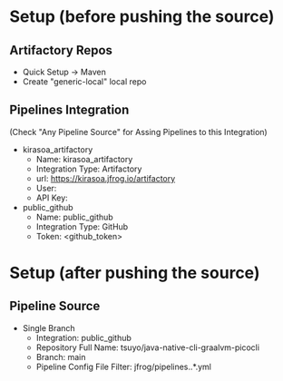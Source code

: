 # Setup (before pushing the source)
## Artifactory Repos
- Quick Setup -> Maven
- Create "generic-local" local repo
## Pipelines Integration
(Check "Any Pipeline Source" for Assing Pipelines to this Integration)
- kirasoa_artifactory
  - Name: kirasoa_artifactory
  - Integration Type: Artifactory
  - url: https://kirasoa.jfrog.io/artifactory
  - User: <username>
  - API Key: <password>
- public_github
  - Name: public_github
  - Integration Type: GitHub
  - Token: <github_token>

# Setup (after pushing the source)
## Pipeline Source
- Single Branch
  - Integration: public_github
  - Repository Full Name: tsuyo/java-native-cli-graalvm-picocli
  - Branch: main
  - Pipeline Config File Filter: jfrog/pipelines\..*\.yml
